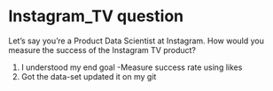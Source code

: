 # Instagram_TV question
   Let’s say you’re a Product Data Scientist at Instagram. How would you measure the success of the Instagram TV product?

   1. I understood my end goal
               -Measure success rate using likes
   3. Got the data-set updated it on my git
